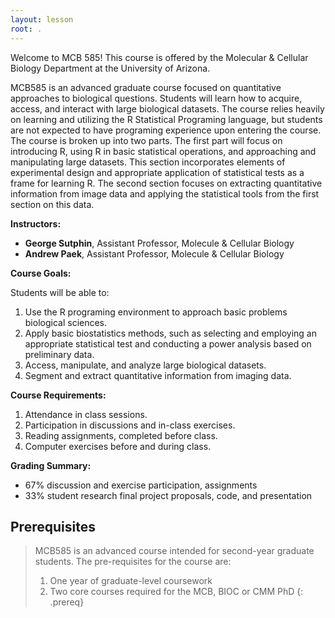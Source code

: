 ```yaml
---
layout: lesson
root: .
---
```


Welcome to MCB 585! This course is offered by the Molecular & Cellular Biology Department at the University of Arizona. 

MCB585 is an advanced graduate course focused on quantitative approaches to biological questions. Students will learn how to acquire, access, and interact with large biological datasets. The course relies heavily on learning and utilizing the R Statistical Programing language, but students are not expected to have programing experience upon entering the course. The course is broken up into two parts. The first part will focus on introducing R, using R in basic statistical operations, and approaching and manipulating large datasets. This section incorporates elements of experimental design and appropriate application of statistical tests as a frame for learning R. The second section focuses on extracting quantitative information from image data and applying the statistical tools from the first section on this data.

**Instructors:**

*   **George Sutphin**, Assistant Professor, Molecule & Cellular Biology
*   **Andrew Paek**, Assistant Professor, Molecule & Cellular Biology

**Course Goals:**

Students will be able to:
1.	Use the R programing environment to approach basic problems biological sciences.
2.	Apply basic biostatistics methods, such as selecting and employing an appropriate statistical test and conducting a power analysis based on preliminary data.
3.	Access, manipulate, and analyze large biological datasets.
4.	Segment and extract quantitative information from imaging data.

**Course Requirements:**
1.  Attendance in class sessions.
2.  Participation in discussions and in-class exercises.
3.  Reading assignments, completed before class.
4.  Computer exercises before and during class.

**Grading Summary:**
* 67% discussion and exercise participation, assignments
* 33% student research final project proposals, code, and presentation

## Prerequisites
>
> MCB585 is an advanced course intended for second-year graduate students.  The pre-requisites for the course are:
> 1.  One year of graduate-level coursework
> 2.  Two core courses required for the MCB, BIOC or CMM PhD
{: .prereq}